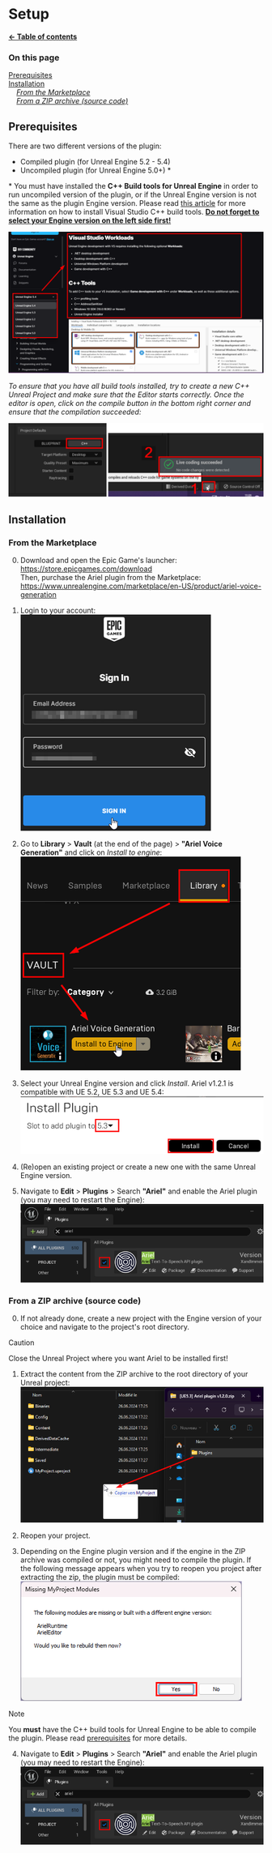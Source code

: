# Setup

**[← Table of contents](/README.md#table-of-contents)**

### On this page

[Prerequisites](#prerequisites)<br/>
[Installation](#installation)<br/>
    *[From the Marketplace](#from-the-marketplace)*<br/>
    *[From a ZIP archive (source code)](#from-a-zip-archive-source-code)*<br/>

## Prerequisites

There are two different versions of the plugin:
* Compiled plugin (for Unreal Engine 5.2 - 5.4)
* Uncompiled plugin (for Unreal Engine 5.0+) *

* You must have installed the **C++ Build tools for Unreal Engine** in order to run uncompiled version of the plugin, or if the Unreal Engine version is not the same as the plugin Engine version. Please read [this article](https://dev.epicgames.com/documentation/unreal-engine/setting-up-visual-studio-development-environment-for-cplusplus-projects-in-unreal-engine) for more information on how to install Visual Studio C++ build tools. <ins>**Do not forget to select your Engine version on the left side first!**</ins>

![select unreal version](/res/select_unreal_version.png)

*To ensure that you have all build tools installed, try to create a new C++ Unreal Project and make sure that the Editor starts correctly. Once the editor is open, click on the compile button in the bottom right corner and ensure that the compilation succeeded:*

![verify c++](/res/verify_cpp.png)

## Installation

### From the Marketplace

0. Download and open the Epic Game's launcher: https://store.epicgames.com/download<br/>
Then, purchase the Ariel plugin from the Marketplace: https://www.unrealengine.com/marketplace/en-US/product/ariel-voice-generation

1. Login to your account:<br/>
![epic login form](/res/epic_sign_in.png)

2. Go to **Library** > **Vault** (at the end of the page) > **"Ariel Voice Generation"** and click on *Install to engine*:<br/>
![epic plugin installation](/res/install_plugin_library.png)<br/>

3. Select your Unreal Engine version and click *Install*. Ariel v1.2.1 is compatible with UE 5.2, UE 5.3 and UE 5.4:<br/>
![select engine version](/res/select_plugin_version.png)

4. (Re)open an existing project or create a new one with the same Unreal Engine version. 

5. Navigate to **Edit** > **Plugins** > Search **"Ariel"** and enable the Ariel plugin (you may need to restart the Engine):
![enable plugin](/res/enable_plugin.png)

### From a ZIP archive (source code)

0. If not already done, create a new project with the Engine version of your choice and navigate to the project's root directory.
> [!CAUTION]
> Close the Unreal Project where you want Ariel to be installed first!

1. Extract the content from the ZIP archive to the root directory of your Unreal project:<br/>
![extract ZIP file content](/res/extract_zip_content.png)

2. Reopen your project.

3. Depending on the Engine plugin version and if the engine in the ZIP archive was compiled or not, you might need to compile the plugin. If the following message appears when you try to reopen you project after extracting the zip, the plugin must be compiled:<br/>
![missing modules message](/res/uncompiled_plugin_message.png)<br/>
> [!NOTE]
> You **must** have the C++ build tools for Unreal Engine to be able to compile the plugin. Please read [prerequisites](./Setup.md#prerequisites) for more details.

4. Navigate to **Edit** > **Plugins** > Search **"Ariel"** and enable the Ariel plugin (you may need to restart the Engine):
![enable plugin](/res/enable_plugin.png)
